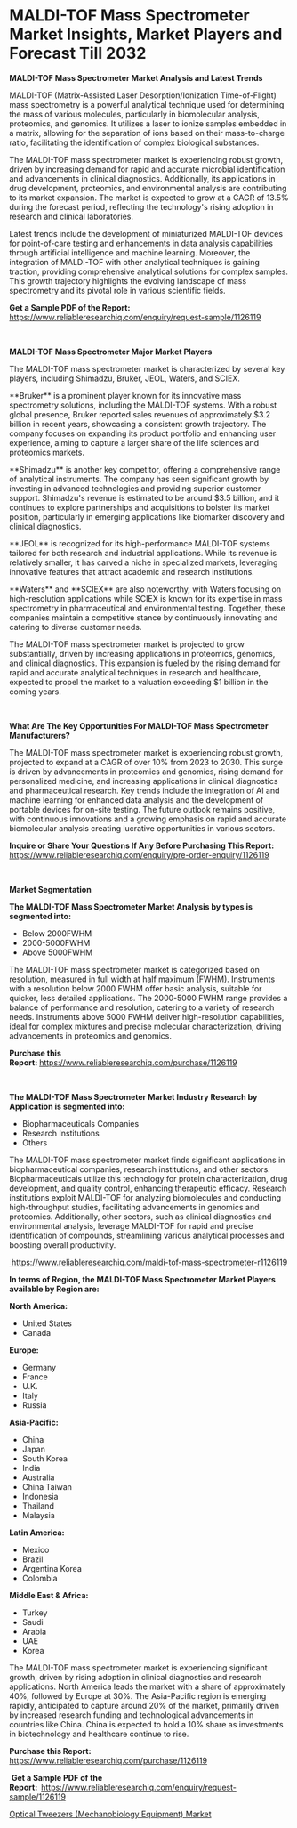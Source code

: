 <p><h1>MALDI-TOF Mass Spectrometer Market Insights, Market Players and Forecast Till 2032</h1></p><p><strong>MALDI-TOF Mass Spectrometer Market Analysis and Latest Trends</strong></p>
<p><p>MALDI-TOF (Matrix-Assisted Laser Desorption/Ionization Time-of-Flight) mass spectrometry is a powerful analytical technique used for determining the mass of various molecules, particularly in biomolecular analysis, proteomics, and genomics. It utilizes a laser to ionize samples embedded in a matrix, allowing for the separation of ions based on their mass-to-charge ratio, facilitating the identification of complex biological substances.</p><p>The MALDI-TOF mass spectrometer market is experiencing robust growth, driven by increasing demand for rapid and accurate microbial identification and advancements in clinical diagnostics. Additionally, its applications in drug development, proteomics, and environmental analysis are contributing to its market expansion. The market is expected to grow at a CAGR of 13.5% during the forecast period, reflecting the technology's rising adoption in research and clinical laboratories.</p><p>Latest trends include the development of miniaturized MALDI-TOF devices for point-of-care testing and enhancements in data analysis capabilities through artificial intelligence and machine learning. Moreover, the integration of MALDI-TOF with other analytical techniques is gaining traction, providing comprehensive analytical solutions for complex samples. This growth trajectory highlights the evolving landscape of mass spectrometry and its pivotal role in various scientific fields.</p></p>
<p><strong>Get a Sample PDF of the Report:&nbsp;</strong> <a href="https://www.reliableresearchiq.com/enquiry/request-sample/1126119?utm_campaign=2253&utm_medium=2&utm_source=Github&utm_content=ia&utm_term=24022025&utm_id=maldi-tof-mass-spectrometer">https://www.reliableresearchiq.com/enquiry/request-sample/1126119</a></p>
<p>&nbsp;</p>
<p><strong>MALDI-TOF Mass Spectrometer Major Market Players</strong></p>
<p><p>The MALDI-TOF mass spectrometer market is characterized by several key players, including Shimadzu, Bruker, JEOL, Waters, and SCIEX. </p><p>**Bruker** is a prominent player known for its innovative mass spectrometry solutions, including the MALDI-TOF systems. With a robust global presence, Bruker reported sales revenues of approximately $3.2 billion in recent years, showcasing a consistent growth trajectory. The company focuses on expanding its product portfolio and enhancing user experience, aiming to capture a larger share of the life sciences and proteomics markets.</p><p>**Shimadzu** is another key competitor, offering a comprehensive range of analytical instruments. The company has seen significant growth by investing in advanced technologies and providing superior customer support. Shimadzu's revenue is estimated to be around $3.5 billion, and it continues to explore partnerships and acquisitions to bolster its market position, particularly in emerging applications like biomarker discovery and clinical diagnostics.</p><p>**JEOL** is recognized for its high-performance MALDI-TOF systems tailored for both research and industrial applications. While its revenue is relatively smaller, it has carved a niche in specialized markets, leveraging innovative features that attract academic and research institutions.</p><p>**Waters** and **SCIEX** are also noteworthy, with Waters focusing on high-resolution applications while SCIEX is known for its expertise in mass spectrometry in pharmaceutical and environmental testing. Together, these companies maintain a competitive stance by continuously innovating and catering to diverse customer needs.</p><p>The MALDI-TOF mass spectrometer market is projected to grow substantially, driven by increasing applications in proteomics, genomics, and clinical diagnostics. This expansion is fueled by the rising demand for rapid and accurate analytical techniques in research and healthcare, expected to propel the market to a valuation exceeding $1 billion in the coming years.</p></p>
<p>&nbsp;</p>
<p><strong>What Are The Key Opportunities For MALDI-TOF Mass Spectrometer Manufacturers?</strong></p>
<p><p>The MALDI-TOF mass spectrometer market is experiencing robust growth, projected to expand at a CAGR of over 10% from 2023 to 2030. This surge is driven by advancements in proteomics and genomics, rising demand for personalized medicine, and increasing applications in clinical diagnostics and pharmaceutical research. Key trends include the integration of AI and machine learning for enhanced data analysis and the development of portable devices for on-site testing. The future outlook remains positive, with continuous innovations and a growing emphasis on rapid and accurate biomolecular analysis creating lucrative opportunities in various sectors.</p></p>
<p><strong>Inquire or Share Your Questions If Any Before Purchasing This Report:</strong> <a href="https://www.reliableresearchiq.com/enquiry/pre-order-enquiry/1126119?utm_campaign=2253&utm_medium=2&utm_source=Github&utm_content=ia&utm_term=24022025&utm_id=maldi-tof-mass-spectrometer">https://www.reliableresearchiq.com/enquiry/pre-order-enquiry/1126119</a></p>
<p>&nbsp;</p>
<p><strong>Market Segmentation</strong></p>
<p><strong>The MALDI-TOF Mass Spectrometer Market Analysis by types is segmented into:</strong></p>
<p><ul><li>Below 2000FWHM</li><li>2000-5000FWHM</li><li>Above 5000FWHM</li></ul></p>
<p><p>The MALDI-TOF mass spectrometer market is categorized based on resolution, measured in full width at half maximum (FWHM). Instruments with a resolution below 2000 FWHM offer basic analysis, suitable for quicker, less detailed applications. The 2000-5000 FWHM range provides a balance of performance and resolution, catering to a variety of research needs. Instruments above 5000 FWHM deliver high-resolution capabilities, ideal for complex mixtures and precise molecular characterization, driving advancements in proteomics and genomics.</p></p>
<p><strong>Purchase this Report:&nbsp;</strong><a href="https://www.reliableresearchiq.com/purchase/1126119?utm_campaign=2253&utm_medium=2&utm_source=Github&utm_content=ia&utm_term=24022025&utm_id=maldi-tof-mass-spectrometer">https://www.reliableresearchiq.com/purchase/1126119</a></p>
<p>&nbsp;</p>
<p><strong>The MALDI-TOF Mass Spectrometer Market Industry Research by Application is segmented into:</strong></p>
<p><ul><li>Biopharmaceuticals Companies</li><li>Research Institutions</li><li>Others</li></ul></p>
<p><p>The MALDI-TOF mass spectrometer market finds significant applications in biopharmaceutical companies, research institutions, and other sectors. Biopharmaceuticals utilize this technology for protein characterization, drug development, and quality control, enhancing therapeutic efficacy. Research institutions exploit MALDI-TOF for analyzing biomolecules and conducting high-throughput studies, facilitating advancements in genomics and proteomics. Additionally, other sectors, such as clinical diagnostics and environmental analysis, leverage MALDI-TOF for rapid and precise identification of compounds, streamlining various analytical processes and boosting overall productivity.</p></p>
<p><a href="https://www.reliableresearchiq.com/maldi-tof-mass-spectrometer-r1126119?utm_campaign=2253&utm_medium=2&utm_source=Github&utm_content=ia&utm_term=24022025&utm_id=maldi-tof-mass-spectrometer">&nbsp;https://www.reliableresearchiq.com/maldi-tof-mass-spectrometer-r1126119</a></p>
<p><strong>In terms of Region, the MALDI-TOF Mass Spectrometer Market Players available by Region are:</strong></p>
<p>
    <p> <strong> North America: </strong>
        <ul>
            <li>United States</li>
            <li>Canada</li>
        </ul>
        </p> 
    <p> <strong> Europe: </strong>
        <ul>
            <li>Germany</li>
            <li>France</li>
            <li>U.K.</li>
            <li>Italy</li>
            <li>Russia</li>
        </ul>
        </p> 
    <p> <strong> Asia-Pacific: </strong>
        <ul>
            <li>China</li>
            <li>Japan</li>
            <li>South Korea</li>
            <li>India</li>
            <li>Australia</li>
            <li>China Taiwan</li>
            <li>Indonesia</li>
            <li>Thailand</li>
            <li>Malaysia</li>
        </ul>
        </p> 
    <p> <strong> Latin America: </strong>
        <ul>
            <li>Mexico</li>
            <li>Brazil</li>
            <li>Argentina Korea</li>
            <li>Colombia</li>
        </ul>
        </p> 
    <p> <strong> Middle East & Africa: </strong>
        <ul>
            <li>Turkey</li>
            <li>Saudi</li>
            <li>Arabia</li>
            <li>UAE</li>
            <li>Korea</li>
        </ul>
    </p>
    </p>
<p><p>The MALDI-TOF mass spectrometer market is experiencing significant growth, driven by rising adoption in clinical diagnostics and research applications. North America leads the market with a share of approximately 40%, followed by Europe at 30%. The Asia-Pacific region is emerging rapidly, anticipated to capture around 20% of the market, primarily driven by increased research funding and technological advancements in countries like China. China is expected to hold a 10% share as investments in biotechnology and healthcare continue to rise.</p></p>
<p><strong>Purchase this Report: </strong><a href="https://www.reliableresearchiq.com/purchase/1126119?utm_campaign=2253&utm_medium=2&utm_source=Github&utm_content=ia&utm_term=24022025&utm_id=maldi-tof-mass-spectrometer">https://www.reliableresearchiq.com/purchase/1126119</a></p>
<p>&nbsp;<strong>Get a Sample PDF of the Report:&nbsp;&nbsp;</strong><a href="https://www.reliableresearchiq.com/enquiry/request-sample/1126119?utm_campaign=2253&utm_medium=2&utm_source=Github&utm_content=ia&utm_term=24022025&utm_id=maldi-tof-mass-spectrometer">https://www.reliableresearchiq.com/enquiry/request-sample/1126119</a></p>
<p><strong></strong></p>
<p><p><a href="https://github.com/dmitriyvo6rog/Market-Research-Report-List-1/blob/main/optical-tweezers-mechanobiology-equipment-market.md?utm_campaign=2253&utm_medium=2&utm_source=Github&utm_content=ia&utm_term=24022025&utm_id=maldi-tof-mass-spectrometer">Optical Tweezers (Mechanobiology Equipment) Market</a></p></p>